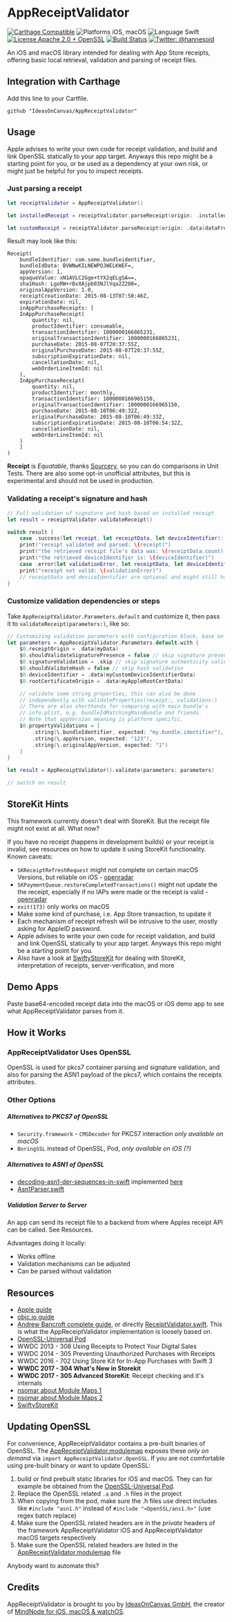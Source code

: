 # AppReceiptValidator

[![Carthage Compatible](https://img.shields.io/badge/Carthage-compatible-4BC51D.svg?style=flat)](https://github.com/Carthage/Carthage)
![Platforms iOS, macOS](https://img.shields.io/badge/Platform-iOS%20|%20macOS-blue.svg "Platforms iOS, macOS")
![Language Swift](https://img.shields.io/badge/Language-Swift%204-orange.svg "Language")
[![License Apache 2.0 + OpenSSL](https://img.shields.io/badge/License-Apache%202.0%20|%20OpenSSL%20-aaaaff.svg "License")](LICENSE)
[![Build Status](https://travis-ci.org/IdeasOnCanvas/AppReceiptValidator.svg?branch=master)](https://travis-ci.org/IdeasOnCanvas/AppReceiptValidator)
[![Twitter: @hannesoid](https://img.shields.io/badge/Twitter-@hannesoid-red.svg?style=flat)](https://twitter.com/hannesoid)


An iOS and macOS library intended for dealing with App Store receipts, offering basic local retrieval, validation and parsing of receipt files.


## Integration with Carthage

Add this line to your Cartfile.
```
github "IdeasOnCanvas/AppReceiptValidator"
```

## Usage

Apple advises to write your own code for receipt validation, and build and link OpenSSL statically to your app target. Anyways this repo might be a starting point for you, or be used as a dependency at your own risk, or might just be helpful for you to inspect receipts.

### Just parsing a receipt

```swift
let receiptValidator = AppReceiptValidator()

let installedReceipt = receiptValidator.parseReceipt(origin: .installedInMainBundle)

let customReceipt = receiptValidator.parseReceipt(origin: .data(dataFromSomewhere))
```

Result may look like this:

```
Receipt(
    bundleIdentifier: com.some.bundleidentifier,
    bundleIdData: BVWNwKILNEWPOJWELKWEF=,
    appVersion: 1,
    opaqueValue: xN1AVLC2Gge+tYX2qELgSA==,
    sha1Hash: LgoRW+rBxXAjpb03NJlVqa2Z200=,
    originalAppVersion: 1.0,
    receiptCreationDate: 2015-08-13T07:50:46Z,
    expirationDate: nil,
    inAppPurchaseReceipts: [
    InAppPurchaseReceipt(
        quantity: nil,
        productIdentifier: consumable,
        transactionIdentifier: 1000000166865231,
        originalTransactionIdentifier: 1000000166865231,
        purchaseDate: 2015-08-07T20:37:55Z,
        originalPurchaseDate: 2015-08-07T20:37:55Z,
        subscriptionExpirationDate: nil,
        cancellationDate: nil,
        webOrderLineItemId: nil
    ),
    InAppPurchaseReceipt(
        quantity: nil,
        productIdentifier: monthly,
        transactionIdentifier: 1000000166965150,
        originalTransactionIdentifier: 1000000166965150,
        purchaseDate: 2015-08-10T06:49:32Z,
        originalPurchaseDate: 2015-08-10T06:49:33Z,
        subscriptionExpirationDate: 2015-08-10T06:54:32Z,
        cancellationDate: nil,
        webOrderLineItemId: nil
    )
    ]
)
```

**Receipt** is *Equatable*, thanks [Sourcery](https://github.com/krzysztofzablocki/Sourcery), so you can do comparisons in Unit Tests.
There are also some opt-in unofficial attributes, but this is experimental and should not be used in production.

### Validating a receipt's signature and hash

```swift
// Full validation of signature and hash based on installed receipt
let result = receiptValidator.validateReceipt()

switch result {
    case .success(let receipt, let receiptData, let deviceIdentifier):
    print("receipt validated and parsed: \(receipt)")
    print("the retrieved receipt file's data was: \(receiptData.count) bytes")
    print("the retrieved deviceIdentifier is: \(deviceIdentifier)")
    case .error(let validationError, let receiptData, let deviceIdentifier):
    print("receipt not valid: \(validationError)")
    // receiptData and deviceIdentifier are optional and might still have been retrieved
}
```


### Customize validation dependencies or steps

Take `AppReceiptValidator.Parameters.default` and customize it, then pass it to `validateReceipt(parameters:)`, like so:

```swift
// Customizing validation parameters with configuration block, base on .default
let parameters = AppReceiptValidator.Parameters.default.with {
    $0.receiptOrigin = .data(myData)
    $0.shouldValidateSignaturePresence = false // skip signature presence validation
    $0.signatureValidation = .skip // skip signature authenticity validation
    $0.shouldValidateHash = false // skip hash validation
    $0.deviceIdentifier = .data(myCustomDeviceIdentifierData)
    $0.rootCertificateOrigin = .data(myAppleRootCertData)

    // validate some string properties, this can also be done 
    // independently with validateProperties(receipt:, validations:)
    // There are also shorthands for comparing with main bundle's 
    // info.plist, e.g. bundleIdMatchingMainBundle and friends.
    // Note that appVersion meaning is platform specific.
    $0.propertyValidations = [
        .string(\.bundleIdentifier, expected: "my.bundle.identifier"),
        .string(\.appVersion, expected: "123"),
        .string(\.originalAppVersion, expected: "1")
    ]
}

let result = AppReceiptValidator().validate(parameters: parameters)

// switch on result
```

## StoreKit Hints

This framework currently doesn't deal with StoreKit. But the receipt file might not exist at all. What now?

If you have no receipt (happens in development builds) or your receipt is invalid, see resources on how to update it using StoreKit functionality. Known caveats:

- `SKReceiptRefreshRequest` might not complete on certain macOS Versions, but reliable on iOS - [openradar](https://openradar.appspot.com/radar?id=4998688879411200)
- `SKPaymentQueue.restoreCompletedTransactions()` might not update the the receipt, especially if no IAPs were made or the receipt is valid - [openradar](https://openradar.appspot.com/radar?id=6080726030090240)
- `exit(173)` only works on macOS
- Make some kind of purchase, i.e. App Store transaction, to update it
- Each mechanism of receipt refresh will be intrusive to the user, mostly asking for AppleID password.
- Apple advises to write your own code for receipt validation, and build and link OpenSSL statically to your app target. Anyways this repo might be a starting point for you.
- Also have a look at [SwiftyStoreKit](https://github.com/bizz84/SwiftyStoreKit) for dealing with StoreKit, interpretation of receipts, server-verification, and more

## Demo Apps

Paste base64-encoded receipt data into the macOS or iOS demo app to see what AppReceiptValidator parses from it.

## How it Works

### AppReceiptValidator Uses OpenSSL

OpenSSL is used for pkcs7 container parsing and signature validation, and also for parsing the ASN1 payload of the pkcs7, which contains the receipts attributes.

### Other Options

##### Alternatives to PKCS7 of OpenSSL

- `Security.framework` - `CMSDecoder` for PKCS7 interaction *only available on macOS*
- `BoringSSL` instead of OpenSSL, Pod, *only available on iOS (?)*

##### Alternatives to ASN1 of OpenSSL

- [decoding-asn1-der-sequences-in-swift](http://nspasteboard.com/2016/10/23/decoding-asn1-der-sequences-in-swift/) implemented [here](https://gist.github.com/Jugale/2daaec0715d4f6d7347534d42bfa7110)
- [Asn1Parser.swift](https://github.com/TakeScoop/SwiftyRSA/blob/03250be7319d8c54159234e5258ead395ea4de4c/SwiftyRSA/Asn1Parser.swift)

##### Validation Server to Server
An app can send its receipt file to a backend from where Apples receipt API can be called. See Resources.

Advantages doing it locally:

- Works offline
- Validation mechanisms can be adjusted
- Can be parsed without validation

## Resources

- [Apple guide](https://developer.apple.com/library/content/releasenotes/General/ValidateAppStoreReceipt/Introduction.html)
- [objc.io guide](https://www.objc.io/issues/17-security/receipt-validation/)
- [Andrew Bancroft complete guide](https://www.andrewcbancroft.com/2017/08/01/local-receipt-validation-swift-start-finish/), or directly [ReceiptValidator.swift](https://github.com/andrewcbancroft/SwiftyAppReceiptValidator/blob/master/ReceiptValidator.swift). This is what the AppReceiptValidator implementation is loosely based on.
- [OpenSSL-Universal Pod](https://github.com/krzyzanowskim/OpenSSL)
- WWDC 2013 - 308 Using Receipts to Protect Your Digital Sales
- WWDC 2014 - 305 Preventing Unauthorized Purchases with Receipts
- WWDC 2016 - 702 Using Store Kit for In-App Purchases with Swift 3
- **WWDC 2017 - 304 What's New in Storekit**
- **WWDC 2017 - 305 Advanced StoreKit**: Receipt checking and it's internals
- [nsomar about Module Maps 1](http://nsomar.com/project-and-private-headers-in-a-swift-and-objective-c-framework/)
- [nsomar about Module Maps 2](http://nsomar.com/modular-framework-creating-and-using-them/)
- [SwiftyStoreKit](https://github.com/bizz84/SwiftyStoreKit)

## Updating OpenSSL
For convenience, AppReceiptValidator contains a pre-built binaries of OpenSSL. The [AppReceiptValidator.modulemap](AppReceiptValidator/AppReceiptValidator/Supporting%20Files/AppReceiptValidator.modulemap) exposes these *only on demand* via `import AppReceiptValidator.OpenSSL`.
If you are not comfortable using pre-built binary or want to update OpenSSL: 

1. build or find prebuilt static libraries for iOS and macOS. They can for example be obtained from the [OpenSSL-Universal Pod](https://github.com/krzyzanowskim/OpenSSL).
2. Replace the OpenSSL related `.a` and `.h` files in the project
3. When copying from the pod, make sure the .h files use direct includes like `#include "asn1.h"` instead of `#include "<OpenSSL/ans1.h>"` (use regex batch replace)
4. Make sure the OpenSSL related headers are in the *private* headers of the framework AppReceiptValidator iOS and AppReceiptValidator macOS targets respectively
5. Make sure the OpenSSL related headers are listed in the [AppReceiptValidator.modulemap](AppReceiptValidator/AppReceiptValidator/Supporting%20Files/AppReceiptValidator.modulemap) file

Anybody want to automate this?

## Credits
AppReceiptValidator is brought to you by [IdeasOnCanvas GmbH](https://ideasoncanvas.com), the creator of [MindNode for iOS, macOS & watchOS](https://mindnode.com).
